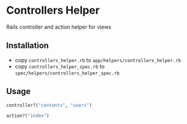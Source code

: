 # Controllers Helper

Rails controller and action helper for views

## Installation

* copy ```controllers_helper.rb``` to ```app/helpers/controllers_helper.rb```
* copy ```controllers_helper_spec.rb``` to ```spec/helpers/controllers_helper_spec.rb```

## Usage

```ruby
controller?("contents", "users")
```

```ruby
action?("index")
```
